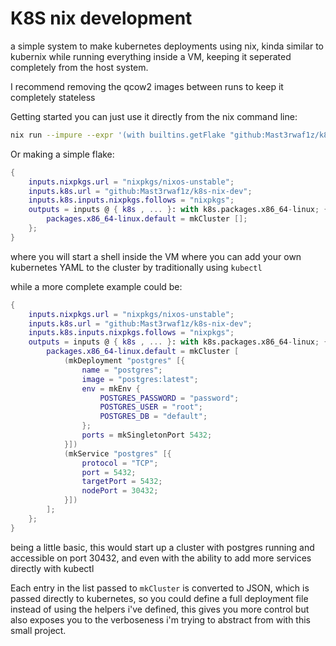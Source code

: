 # K8S nix development
a simple system to make kubernetes deployments using nix, kinda similar to kubernix while running everything inside a VM, keeping it seperated completely from the host system.

I recommend removing the qcow2 images between runs to keep it completely stateless

Getting started you can just use it directly from the nix command line:
```sh
nix run --impure --expr '(with builtins.getFlake "github:Mast3rwaf1z/k8s-nix-dev").packages.x86_64-linux; mkCluster "" [])'
```

Or making a simple flake:
```nix
{
    inputs.nixpkgs.url = "nixpkgs/nixos-unstable";
    inputs.k8s.url = "github:Mast3rwaf1z/k8s-nix-dev";
    inputs.k8s.inputs.nixpkgs.follows = "nixpkgs";
    outputs = inputs @ { k8s , ... }: with k8s.packages.x86_64-linux; { # load k8s functions into local scope
        packages.x86_64-linux.default = mkCluster [];
    };
}
```
where you will start a shell inside the VM where you can add your own kubernetes YAML to the cluster by traditionally using `kubectl`

while a more complete example could be:
```nix
{
    inputs.nixpkgs.url = "nixpkgs/nixos-unstable";
    inputs.k8s.url = "github:Mast3rwaf1z/k8s-nix-dev";
    inputs.k8s.inputs.nixpkgs.follows = "nixpkgs";
    outputs = inputs @ { k8s , ... }: with k8s.packages.x86_64-linux; { # load k8s functions into local scope
        packages.x86_64-linux.default = mkCluster [
            (mkDeployment "postgres" [{
                name = "postgres";
                image = "postgres:latest";
                env = mkEnv {
                    POSTGRES_PASSWORD = "password";
                    POSTGRES_USER = "root";
                    POSTGRES_DB = "default";
                };
                ports = mkSingletonPort 5432;
            }])
            (mkService "postgres" [{
                protocol = "TCP";
                port = 5432;
                targetPort = 5432;
                nodePort = 30432;
            }])
        ];
    };
}
```
being a little basic, this would start up a cluster with postgres running and accessible on port 30432, and even with the ability to add more services directly with kubectl 

Each entry in the list passed to `mkCluster` is converted to JSON, which is passed directly to kubernetes, so you could define a full deployment file instead of using the helpers i've defined, this gives you more control but also exposes you to the verboseness i'm trying to abstract from with this small project.
